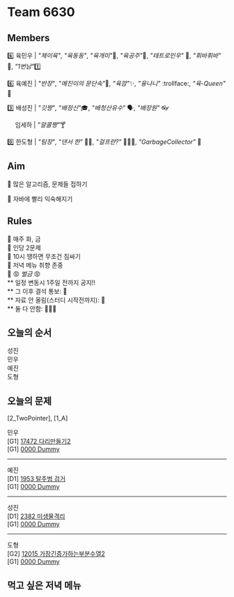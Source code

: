# Team 6630

## Members

:six:   육민우 | *"제이육"*,  *"육동동"*, *"육개미"*:ant:, *"육공주"*:princess:, *"테트로민우"* 🧩, *"휘바휘바"* 🙌, *"1번남"*:one:

:six:   육예진 | *"반장"*, *"예진이의 문단속"*:door:, *"육깜"*:sparkles:, *"융나니"* :trollface:, *"육-Queen"* 👑

:three: 배성진 | *"깃짱"*,  *"배정신"*:mortar_board:, *"배청산유수"* 🗣️, *"배장원"* :eyeglasses:

&ensp; &ensp;임세하 | *"알콜짱"*:cocktail:

:zero:  한도형 | *"팀장"*, *"댄서 한"* 🕺🏻, *"걸프란?"* 🤷🏻‍♀️, *"GarbageCollector"* 🤖

## Aim
:dart: 많은 알고리즘, 문제들 접하기

:dart: 자바에 빨리 익숙해지기

## Rules
:pushpin: 매주 화, 금  
:pushpin: 인당 2문제  
:pushpin: 10시 땡하면 무조건 짐싸기  
:pushpin: 저녁 메뉴 취향 존중  
:pushpin: :rage: *벌금* :rage:  
** 일정 변동시 1주일 전까지 공지!!  
** 그 이후 결석 통보: :money_with_wings:  
** 자료 안 올림(스터디 시작전까지): :money_with_wings:    
** 둘 다 안함: :money_with_wings::money_with_wings::money_with_wings:    

## 오늘의 순서
성진  
민우  
예진  
도형  

## 오늘의 문제

[2_TwoPointer], [1_A]  

민우  
[G1] [17472 다리만들기2](https://www.acmicpc.net/problem/17472)  
[G1] [0000 Dummy](https://www.acmicpc.net/problem/dummy)  

___
예진  
[D1] [1953 탈주범 검거](https://swexpertacademy.com/main/code/problem/problemDetail.do?contestProbId=AV5PpLlKAQ4DFAUq)  
[G1] [0000 Dummy](https://www.acmicpc.net/problem/dummy)  
___
성진  
[D1] [2382 미생물격리](https://swexpertacademy.com/main/code/problem/problemDetail.do?contestProbId=AV597vbqAH0DFAVl)  
[G1] [0000 Dummy](https://www.acmicpc.net/problem/dummy)    
___
도형  
[G2] [12015 가장긴증가하는부분수열2](https://www.acmicpc.net/problem/12015)  
[G1] [0000 Dummy](https://www.acmicpc.net/problem/dummy)  

## 먹고 싶은 저녁 메뉴
